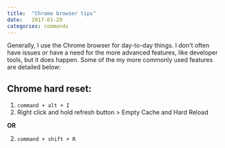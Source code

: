 ```yaml
---
title:  "Chrome browser tips"
date:   2017-01-29
categories: commands
---
```


Generally, I use the Chrome browser for day-to-day things. I don't often have issues or have a need for the more advanced features, like developer tools, but it does happen. Some of the my more commonly used features are detailed below:

## Chrome hard reset:

1. `command + alt + I`
2. Right click and hold refresh button > Empty Cache and Hard Reload

**OR**

2. `command + shift + R`